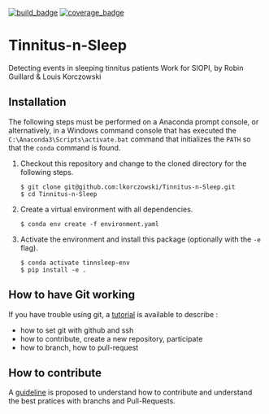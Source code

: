 [![build_badge](https://github.com/lkorczowski/Tinnitus-n-Sleep/workflow/build/badge.png)](
https://github.com/lkorczowski/Tinnitus-n-Sleep/actions) [![coverage_badge](
https://github.com/lkorczowski/Tinnitus-n-Sleep/Coverage/coverage.svg)](
https://github.com/lkorczowski/Tinnitus-n-Sleep/Coverage/index.html)

# Tinnitus-n-Sleep
Detecting events in sleeping tinnitus patients
Work for SIOPI, by Robin Guillard & Louis Korczowski

## Installation
The following steps must be performed on a Anaconda prompt console, or 
alternatively, in a Windows command console that has executed the 
`C:\Anaconda3\Scripts\activate.bat` command that initializes the `PATH` so that
the `conda` command is found.

1. Checkout this repository and change to the cloned directory
   for the following steps.

    ```
    $ git clone git@github.com:lkorczowski/Tinnitus-n-Sleep.git
    $ cd Tinnitus-n-Sleep
    ```
    
2. Create a virtual environment with all dependencies.

    ```
    $ conda env create -f environment.yaml
    ```
    
3. Activate the environment and install this package (optionally with the `-e` 
    flag).

    ```
    $ conda activate tinnsleep-env
    $ pip install -e .
    ```
   
## How to have Git working

If you have trouble using git, a [tutorial](HOWTO_GIT_GITHUB_SSH_PR.md) is available to describe :
- how to set git with github and ssh
- how to contribute, create a new repository, participate
- how to branch, how to pull-request

## How to contribute

A [guideline](HOWTO_CONTRIBUTE.md) is proposed to understand how to contribute and understand the best pratices with
 branchs and Pull-Requests.

